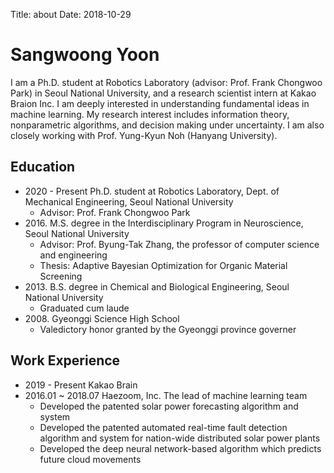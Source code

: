 Title: about
Date: 2018-10-29

Sangwoong Yoon
===================

I am a Ph.D. student at Robotics Laboratory (advisor: Prof. Frank Chongwoo Park) in Seoul National University, and a research scientist intern at Kakao Braion Inc. I am deeply interested in understanding fundamental ideas in machine learning. My research interest includes information theory, nonparametric algorithms, and decision making under uncertainty. I am also closely working with Prof. Yung-Kyun Noh (Hanyang University).


## Education  

  

* 2020 - Present Ph.D. student at Robotics Laboratory, Dept. of Mechanical Engineering, Seoul National University
    - Advisor: Prof. Frank Chongwoo Park
* 2016\. M.S. degree in the Interdisciplinary Program in Neuroscience, Seoul National University   
    - Advisor: Prof. Byung-Tak Zhang, the professor of computer science and engineering  
    - Thesis: Adaptive Bayesian Optimization for Organic Material Screening  
* 2013\. B.S. degree in Chemical and Biological Engineering, Seoul National University   
    - Graduated cum laude 
* 2008\. Gyeonggi Science High School
    - Valedictory honor granted by the Gyeonggi province governer


## Work Experience

* 2019 - Present Kakao Brain
* 2016.01 ~ 2018.07 Haezoom, Inc. The lead of machine learning team
    * Developed the patented solar power forecasting algorithm and system
    * Developed the patented automated real-time fault detection algorithm and system for nation-wide distributed solar power plants
    * Developed the deep neural network-based algorithm which predicts future cloud movements
